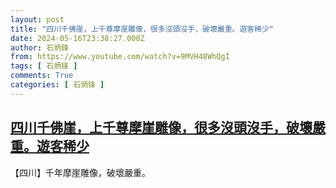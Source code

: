 ```yaml
---
layout: post
title: "四川千佛崖，上千尊摩崖雕像，很多沒頭沒手，破壞嚴重。遊客稀少"
date: 2024-05-16T23:38:27.000Z
author: 石炳鋒
from: https://www.youtube.com/watch?v=9MVH48WhQgI
tags: [ 石炳锋 ]
comments: True
categories: [ 石炳锋 ]
---
```

<!--1715902707000-->
[四川千佛崖，上千尊摩崖雕像，很多沒頭沒手，破壞嚴重。遊客稀少](https://www.youtube.com/watch?v=9MVH48WhQgI)
------

<div>
【四川】千年摩崖雕像，破壞嚴重。
</div>
